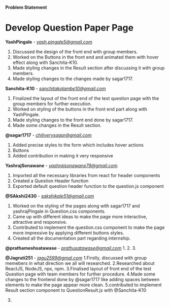 **Problem Statement**
# Develop Question Paper Page

**YashPingale** - *yash.pingale5@gmail.com*
  1. Discussed the design of the front end with group members.
  2. Worked on the Buttons in the front end and animated them with hover effect along with Sanchita-K10.
  3. Made styling changes in the Result section after discussing it with group members. 
  4. Made styling changes to the changes made by sagar1717.
 
**Sanchita-K10** - *sanchitakolambe10@gmail.com*  
  1. Finalized the layout of the front end of the test question page with the group members for further execution.
  2. Worked on styling of the  buttons in the front end part along with YashPingale.
  3. Made styling changes to the front end done by sagar1717.
  4. Made some changes in the Result section.

**@sagar1717** - *chiliverysagar@gmail.com*
  1. Added precise styles to the form which includes hover actions
  2. Buttons 
  3. Added contribution in making it very responsive

**YashrajSonawane** - *yashrajsonawane79@gmail.com*
  1. Imported all the necessary libraries from react for header components
  2. Created a Question Header function
  3. Exported default question header function to the question.js component
  
 **@SAkshi2430** - *sakshikale51@gmail.com*
  1.  Worked on the styling of the pages along with sagar1717 and yashrajPingale in Question.css components.
  2.  Came up with different ideas to make the page more interactive, attractive and responsive.
  3.  Contributed to implement the question.css component to make the page more impressive by applying different buttons styles.
  4.  Created all the documentation part regarding internship.
  
  
**@prathameshsatawase** - *prathusatawase@gmail.com*
1.
2.
3.

**@Jagruti251** - *jagu2599@gmal.com*
 1.Firstly, discussed with group memebers in what direction we all will researched.
 2.Researched about ReactJS, NodeJS, npx, npm.
 3.Finalised layout of front end of the test Question page with team members for further procedure.
 4.Made some changes to the frontend done by @sagar1717 like adding spaces between elements to make the page appear more clean.
 5.contributed to implement Result section component to QuestionResult.js with @Sanchita-K10
 

 3.
